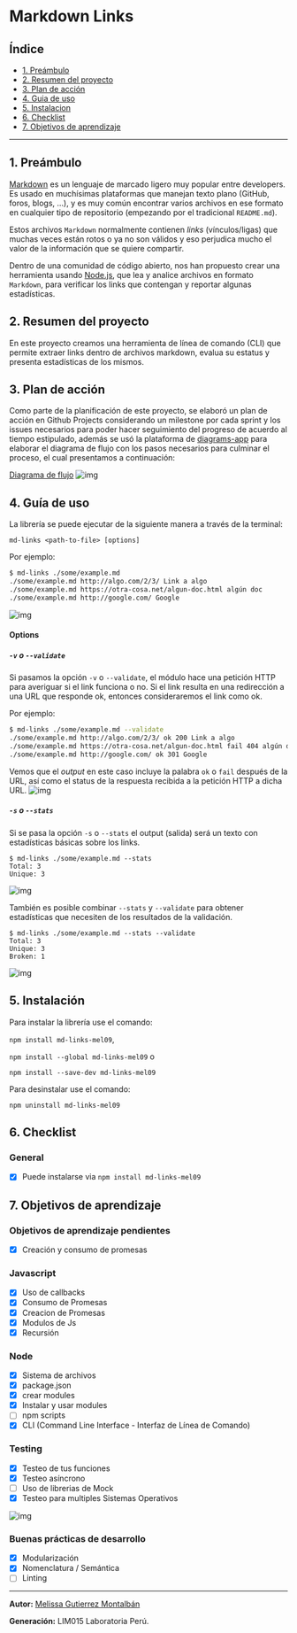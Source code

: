# Markdown Links

## Índice

- [1. Preámbulo](#1-preámbulo)
- [2. Resumen del proyecto](#2-resumen-del-proyecto)
- [3. Plan de acción](#3-Plan-de-acción)
- [4. Guia de uso](#4-Guia-de-uso)
- [5. Instalacion](#5-Instalacion)
- [6. Checklist](#6-checklist)
- [7. Objetivos de aprendizaje](#7-Objetivos-de-aprendizaje)
---

## 1. Preámbulo

[Markdown](https://es.wikipedia.org/wiki/Markdown) es un lenguaje de marcado
ligero muy popular entre developers. Es usado en muchísimas plataformas que
manejan texto plano (GitHub, foros, blogs, ...), y es muy común
encontrar varios archivos en ese formato en cualquier tipo de repositorio
(empezando por el tradicional `README.md`).

Estos archivos `Markdown` normalmente contienen _links_ (vínculos/ligas) que
muchas veces están rotos o ya no son válidos y eso perjudica mucho el valor de
la información que se quiere compartir.

Dentro de una comunidad de código abierto, nos han propuesto crear una
herramienta usando [Node.js](https://nodejs.org/), que lea y analice archivos
en formato `Markdown`, para verificar los links que contengan y reportar
algunas estadísticas.

## 2. Resumen del proyecto

En este proyecto creamos una herramienta de línea de comando (CLI) que permite extraer links dentro de archivos markdown, evalua su estatus y presenta estadísticas de los mismos.

## 3. Plan de acción

Como parte de la planificación de este proyecto, se elaboró un plan de acción en Github Projects considerando un milestone por cada sprint y los issues necesarios para poder hacer
seguimiento del progreso de acuerdo al tiempo estipulado, además se usó la plataforma de [diagrams-app](https://app.diagrams.net/) para elaborar el diagrama de flujo con los pasos necesarios para culminar el proceso, el cual presentamos a continuación:

[Diagrama de flujo](https://raw.githubusercontent.com/JackelinGM/LIM015-md-links/main/src/imagen/Untitled%20Diagram.drawio.png)
![img](src/imagen/diagrama.png)

## 4. Guía de uso

La librería se puede ejecutar de la siguiente manera a través de la terminal:

`md-links <path-to-file> [options]`

Por ejemplo:

```sh
$ md-links ./some/example.md
./some/example.md http://algo.com/2/3/ Link a algo
./some/example.md https://otra-cosa.net/algun-doc.html algún doc
./some/example.md http://google.com/ Google
```
![img](src/imagen/md-links.PNG)
#### Options

##### `-v` o `--validate`

Si pasamos la opción `-v` o `--validate`, el módulo hace una petición HTTP para
averiguar si el link funciona o no. Si el link resulta en una redirección a una
URL que responde ok, entonces consideraremos el link como ok.

Por ejemplo:

```sh
$ md-links ./some/example.md --validate
./some/example.md http://algo.com/2/3/ ok 200 Link a algo
./some/example.md https://otra-cosa.net/algun-doc.html fail 404 algún doc
./some/example.md http://google.com/ ok 301 Google
```

Vemos que el _output_ en este caso incluye la palabra `ok` o `fail` después de
la URL, así como el status de la respuesta recibida a la petición HTTP a dicha
URL.
![img](src/imagen/validate.PNG)

##### `-s` o `--stats`

Si se pasa la opción `-s` o `--stats` el output (salida) será un texto con estadísticas
básicas sobre los links.

```
$ md-links ./some/example.md --stats
Total: 3
Unique: 3
```
![img](/src/imagen/stats.PNG)

También es posible combinar `--stats` y `--validate` para obtener estadísticas que
necesiten de los resultados de la validación.

```
$ md-links ./some/example.md --stats --validate
Total: 3
Unique: 3
Broken: 1
```
![img](/src/imagen/validate-stats.PNG)

## 5. Instalación

Para instalar la librería use el comando:

`npm install md-links-mel09`,

`npm install --global md-links-mel09` o

`npm install --save-dev md-links-mel09`        


Para desinstalar use el comando:

`npm uninstall md-links-mel09`

## 6. Checklist

### General

- [x] Puede instalarse via `npm install md-links-mel09`

## 7. Objetivos de aprendizaje
 
### Objetivos de aprendizaje pendientes
- [x] Creación y consumo de promesas

### Javascript
- [X] Uso de callbacks
- [x] Consumo de Promesas
- [x] Creacion de Promesas
- [x] Modulos de Js
- [x] Recursión

### Node
- [x] Sistema de archivos
- [x] package.json
- [x] crear modules
- [x] Instalar y usar modules
- [ ] npm scripts
- [x] CLI (Command Line Interface - Interfaz de Línea de Comando)

### Testing
- [x] Testeo de tus funciones
- [x] Testeo asíncrono
- [ ] Uso de librerias de Mock
- [x] Testeo para multiples Sistemas Operativos

![img](src/imagen/test.PNG)

### Buenas prácticas de desarrollo
- [x] Modularización
- [x] Nomenclatura / Semántica
- [ ] Linting

***
**Autor:** [Melissa Gutierrez Montalbán](https://github.com/JackelinGM/LIM015-md-links)
 
**Generación:** LIM015 Laboratoria Perú.
